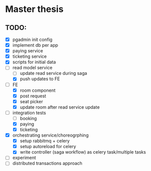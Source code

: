 # Master thesis

## TODO:
- [x] pgadmin init config
- [x] implement db per app
- [x] paying service
- [x] ticketing service
- [x] scripts for initial data
- [ ] read model service
    - [ ] update read service during saga
    - [x] push updates to FE
- [ ] FE
    - [x] room component
    - [x] post request
    - [x] seat picker
    - [x] update room after read service update 
- [ ] integration tests
    - [ ] booking
    - [x] paying
    - [x] ticketing
- [x] orchestrating service/choreogrphing
    - [x] setup rabbitmq + celery
    - [x] setup autoreload for celery
    - [x] write controller (saga workflow) as celery task/multiple tasks
- [ ] experiment
- [ ] distributed transactions approach
